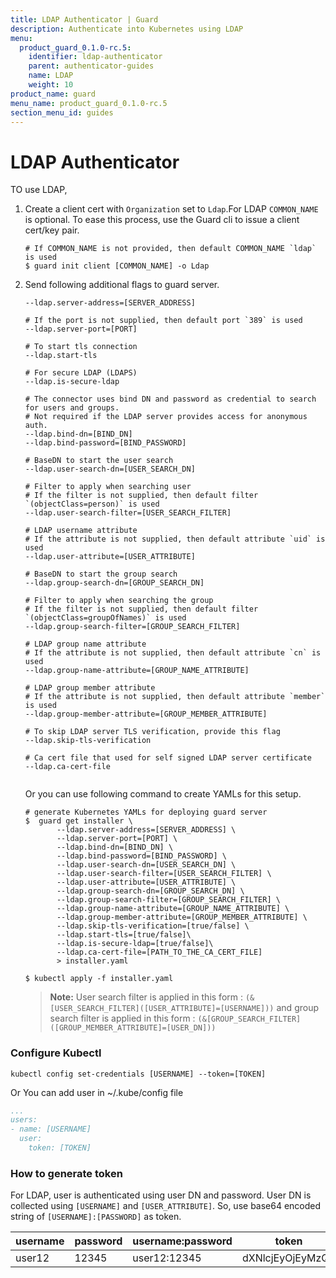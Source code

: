 ```yaml
---
title: LDAP Authenticator | Guard
description: Authenticate into Kubernetes using LDAP
menu:
  product_guard_0.1.0-rc.5:
    identifier: ldap-authenticator
    parent: authenticator-guides
    name: LDAP
    weight: 10
product_name: guard
menu_name: product_guard_0.1.0-rc.5
section_menu_id: guides
---
```


# LDAP Authenticator

TO use LDAP,

1.  Create a client cert with `Organization` set to `Ldap`.For LDAP `COMMON_NAME` is optional. To ease this process, use the Guard cli to issue a client cert/key pair.
    
    ```console
    # If COMMON_NAME is not provided, then default COMMON_NAME `ldap` is used
    $ guard init client [COMMON_NAME] -o Ldap
    ```

2.  Send following additional flags to guard server.
    ```console
    --ldap.server-address=[SERVER_ADDRESS]
    
    # If the port is not supplied, then default port `389` is used
    --ldap.server-port=[PORT]
    
    # To start tls connection
    --ldap.start-tls
    
    # For secure LDAP (LDAPS)
    --ldap.is-secure-ldap
    
    # The connector uses bind DN and password as credential to search for users and groups.
    # Not required if the LDAP server provides access for anonymous auth.
    --ldap.bind-dn=[BIND_DN]
    --ldap.bind-password=[BIND_PASSWORD]
    
    # BaseDN to start the user search
    --ldap.user-search-dn=[USER_SEARCH_DN]
    
    # Filter to apply when searching user
    # If the filter is not supplied, then default filter `(objectClass=person)` is used
    --ldap.user-search-filter=[USER_SEARCH_FILTER]
    
    # LDAP username attribute
    # If the attribute is not supplied, then default attribute `uid` is used
    --ldap.user-attribute=[USER_ATTRIBUTE]
    
    # BaseDN to start the group search
    --ldap.group-search-dn=[GROUP_SEARCH_DN]
    
    # Filter to apply when searching the group
    # If the filter is not supplied, then default filter `(objectClass=groupOfNames)` is used
    --ldap.group-search-filter=[GROUP_SEARCH_FILTER]
    
    # LDAP group name attribute
    # If the attribute is not supplied, then default attribute `cn` is used
    --ldap.group-name-attribute=[GROUP_NAME_ATTRIBUTE]
    
    # LDAP group member attribute
    # If the attribute is not supplied, then default attribute `member` is used
    --ldap.group-member-attribute=[GROUP_MEMBER_ATTRIBUTE]  
    
    # To skip LDAP server TLS verification, provide this flag
    --ldap.skip-tls-verification
    
    # Ca cert file that used for self signed LDAP server certificate
    --ldap.ca-cert-file
        
    ```
    
    Or you can use following command to create YAMLs for this setup.
     ```console
     # generate Kubernetes YAMLs for deploying guard server
     $  guard get installer \
            --ldap.server-address=[SERVER_ADDRESS] \
            --ldap.server-port=[PORT] \
            --ldap.bind-dn=[BIND_DN] \
            --ldap.bind-password=[BIND_PASSWORD] \
            --ldap.user-search-dn=[USER_SEARCH_DN] \
            --ldap.user-search-filter=[USER_SEARCH_FILTER] \
            --ldap.user-attribute=[USER_ATTRIBUTE] \
            --ldap.group-search-dn=[GROUP_SEARCH_DN] \
            --ldap.group-search-filter=[GROUP_SEARCH_FILTER] \
            --ldap.group-name-attribute=[GROUP_NAME_ATTRIBUTE] \
            --ldap.group-member-attribute=[GROUP_MEMBER_ATTRIBUTE] \
            --ldap.skip-tls-verification=[true/false] \
            --ldap.start-tls=[true/false]\
            --ldap.is-secure-ldap=[true/false]\
            --ldap.ca-cert-file=[PATH_TO_THE_CA_CERT_FILE]
            > installer.yaml

     $ kubectl apply -f installer.yaml
     
     ```
     
     > **Note:** User search filter is applied in this form : `(&[USER_SEARCH_FILTER]([USER_ATTRIBUTE]=[USERNAME]))` and group search filter is applied in this form : `(&[GROUP_SEARCH_FILTER]([GROUP_MEMBER_ATTRIBUTE]=[USER_DN]))`
     
### Configure Kubectl
```console
kubectl config set-credentials [USERNAME] --token=[TOKEN]
```

Or You can add user in ~/.kube/config file
```yaml
...
users:
- name: [USERNAME]
  user:
    token: [TOKEN]
```

### How to generate token

For LDAP, user is authenticated using user DN and password. User DN is collected using `[USERNAME]` and `[USER_ATTRIBUTE]`.
So, use base64 encoded string of `[USERNAME]:[PASSWORD]` as token.

|username |password |username:password     |token
|---------|---------|----------------------|------------------
|user12   |12345    |user12:12345          |dXNlcjEyOjEyMzQ1
